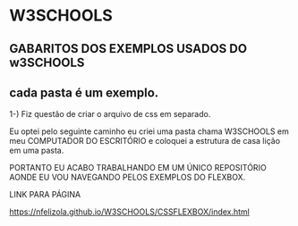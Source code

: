 # W3SCHOOLS
## GABARITOS DOS EXEMPLOS USADOS DO w3SCHOOLS

## cada pasta é um exemplo.

1-) Fiz questão de criar o arquivo de css em separado.

Eu optei pelo seguinte caminho eu criei uma pasta chama W3SCHOOLS em meu COMPUTADOR DO ESCRITÓRIO e coloquei a estrutura de casa lição em uma pasta.

PORTANTO EU ACABO TRABALHANDO EM UM ÚNICO REPOSITÓRIO AONDE EU VOU NAVEGANDO PELOS EXEMPLOS DO FLEXBOX.




LINK PARA PÁGINA

https://nfelizola.github.io/W3SCHOOLS/CSSFLEXBOX/index.html
